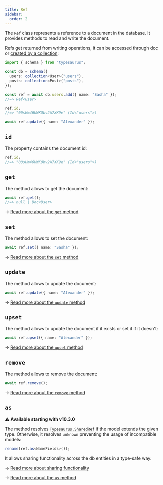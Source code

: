 ```yaml
---
title: Ref
sidebar:
  order: 2
---
```


The `Ref` class represents a reference to a document in the database. It provides methods to read and write the document.

Refs get returned from writing operations, it can be accessed through doc or [created by a collection](/classes/collection/#ref):

```ts
import { schema } from "typesaurus";

const db = schema({
  users: collection<User>("users"),
  posts: collection<Post>("posts"),
});

const ref = await db.users.add({ name: "Sasha" });
//=> Ref<User>

ref.id;
//=> "00sHm46UWKObv2W7XK9e" (Id<"users">)

await ref.update({ name: "Alexander" });
```

## `id`

The property contains the document id:

```ts
ref.id;
//=> "00sHm46UWKObv2W7XK9e" (Id<"users">)
```

## `get`

The method allows to get the document:

```ts
await ref.get();
//=> null | Doc<User>
```

→ [Read more about the `get` method](/api/reading/get/)

## `set`

The method allows to set the document:

```ts
await ref.set({ name: "Sasha" });
```

→ [Read more about the `set` method](/api/writing/set/)

## `update`

The method allows to update the document:

```ts
await ref.update({ name: "Alexander" });
```

→ [Read more about the `update` method](/api/writing/update/)

## `upset`

The method allows to update the document if it exists or set it if it doesn't:

```ts
await ref.upset({ name: "Alexander" });
```

→ [Read more about the `upset` method](/api/writing/upset/)

## `remove`

The method allows to remove the document:

```ts
await ref.remove();
```

→ [Read more about the `remove` method](/api/writing/remove/)

## `as`

**⚠️ Available starting with v10.3.0**

The method resolves [`Typesaurus.SharedRef`](/types/typesaurus/#sharedref) if the model extends the given type. Otherwise, it resolves `unknown` preventing the usage of incompatible models:

```ts
rename(ref.as<NameFields>());
```

It allows sharing functionality across the db entities in a type-safe way.

→ [Read more about sharing functionality](/type-safety/sharing/)

→ [Read more about the `as` method](/api/misc/as/)
